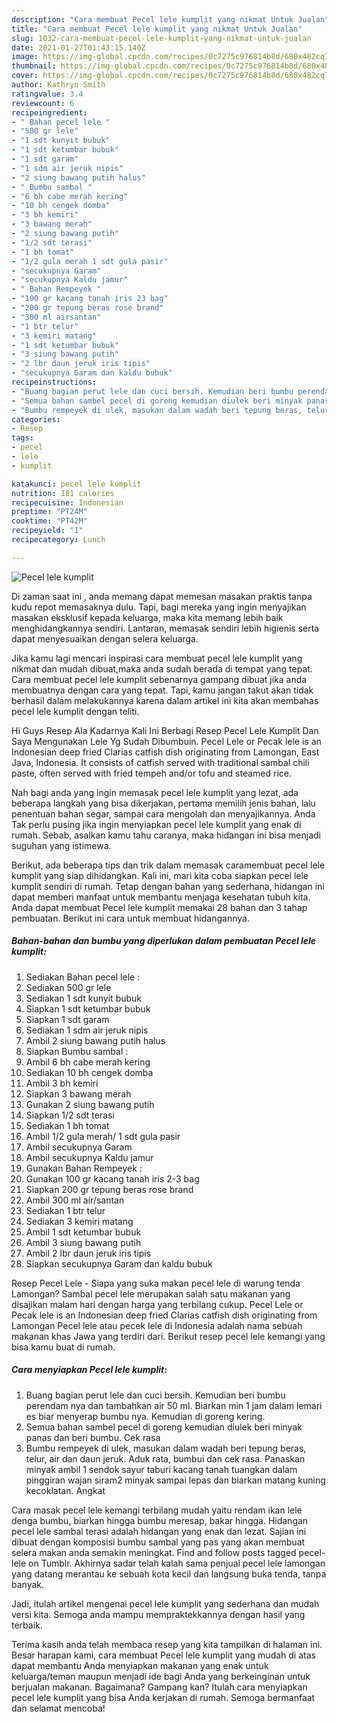 ```yaml
---
description: "Cara membuat Pecel lele kumplit yang nikmat Untuk Jualan"
title: "Cara membuat Pecel lele kumplit yang nikmat Untuk Jualan"
slug: 1032-cara-membuat-pecel-lele-kumplit-yang-nikmat-untuk-jualan
date: 2021-01-27T01:43:15.140Z
image: https://img-global.cpcdn.com/recipes/0c7275c976814b8d/680x482cq70/pecel-lele-kumplit-foto-resep-utama.jpg
thumbnail: https://img-global.cpcdn.com/recipes/0c7275c976814b8d/680x482cq70/pecel-lele-kumplit-foto-resep-utama.jpg
cover: https://img-global.cpcdn.com/recipes/0c7275c976814b8d/680x482cq70/pecel-lele-kumplit-foto-resep-utama.jpg
author: Kathryn Smith
ratingvalue: 3.4
reviewcount: 6
recipeingredient:
- " Bahan pecel lele "
- "500 gr lele"
- "1 sdt kunyit bubuk"
- "1 sdt ketumbar bubuk"
- "1 sdt garam"
- "1 sdm air jeruk nipis"
- "2 siung bawang putih halus"
- " Bumbu sambal "
- "6 bh cabe merah kering"
- "10 bh cengek domba"
- "3 bh kemiri"
- "3 bawang merah"
- "2 siung bawang putih"
- "1/2 sdt terasi"
- "1 bh tomat"
- "1/2 gula merah 1 sdt gula pasir"
- "secukupnya Garam"
- "secukupnya Kaldu jamur"
- " Bahan Rempeyek "
- "100 gr kacang tanah iris 23 bag"
- "200 gr tepung beras rose brand"
- "300 ml airsantan"
- "1 btr telur"
- "3 kemiri matang"
- "1 sdt ketumbar bubuk"
- "3 siung bawang putih"
- "2 lbr daun jeruk iris tipis"
- "secukupnya Garam dan kaldu bubuk"
recipeinstructions:
- "Buang bagian perut lele dan cuci bersih. Kemudian beri bumbu perendam nya dan tambahkan air 50 ml. Biarkan min 1 jam dalam lemari es biar menyerap bumbu nya. Kemudian di goreng kering."
- "Semua bahan sambel pecel di goreng kemudian diulek beri minyak panas dan beri bumbu. Cek rasa"
- "Bumbu rempeyek di ulek, masukan dalam wadah beri tepung beras, telur, air dan daun jeruk. Aduk rata, bumbui dan cek rasa. Panaskan minyak ambil 1 sendok sayur taburi kacang tanah tuangkan dalam pinggiran wajan siram2 minyak sampai lepas dan biarkan matang kuning kecoklatan. Angkat"
categories:
- Resep
tags:
- pecel
- lele
- kumplit

katakunci: pecel lele kumplit 
nutrition: 181 calories
recipecuisine: Indonesian
preptime: "PT24M"
cooktime: "PT42M"
recipeyield: "1"
recipecategory: Lunch

---
```



![Pecel lele kumplit](https://img-global.cpcdn.com/recipes/0c7275c976814b8d/680x482cq70/pecel-lele-kumplit-foto-resep-utama.jpg)

Di zaman  saat ini , anda memang dapat memesan masakan praktis tanpa kudu repot memasaknya dulu. Tapi, bagi mereka yang ingin menyajikan masakan eksklusif kepada keluarga, maka kita memang lebih baik menghidangkannya sendiri. Lantaran, memasak sendiri lebih higienis serta dapat menyesuaikan dengan selera keluarga.

Jika kamu lagi mencari inspirasi cara membuat pecel lele kumplit yang nikmat dan mudah dibuat,maka anda sudah berada di tempat yang tepat. Cara membuat pecel lele kumplit  sebenarnya gampang dibuat jika anda membuatnya dengan cara yang tepat. Tapi, kamu jangan takut akan tidak berhasil dalam melakukannya 
karena dalam artikel ini kita akan membahas pecel lele kumplit dengan teliti.  

Hi Guys Resep Ala Kadarnya Kali Ini Berbagi Resep Pecel Lele Kumplit Dan Saya Mengunakan Lele Yg Sudah Dibumbuin. Pecel Lele or Pecak lele is an Indonesian deep fried Clarias catfish dish originating from Lamongan, East Java, Indonesia. It consists of catfish served with traditional sambal chili paste, often served with fried tempeh and/or tofu and steamed rice.

Nah bagi anda yang ingin memasak pecel lele kumplit yang lezat, ada beberapa langkah yang bisa dikerjakan, pertama memilih jenis bahan, lalu penentuan bahan segar, sampai cara mengolah dan menyajikannya. Anda Tak perlu pusing jika ingin menyiapkan pecel lele kumplit yang enak di rumah. Sebab, asalkan kamu  tahu caranya, maka hidangan ini bisa menjadi suguhan yang istimewa.

Berikut, ada beberapa tips dan trik dalam memasak caramembuat pecel lele kumplit yang siap dihidangkan. Kali ini, mari kita coba siapkan pecel lele kumplit sendiri di rumah. Tetap dengan bahan yang sederhana, hidangan ini dapat memberi manfaat untuk membantu menjaga kesehatan tubuh kita. Anda dapat membuat Pecel lele kumplit memakai 28 bahan dan 3 tahap pembuatan. Berikut ini cara untuk membuat hidangannya.

<!--inarticleads1-->

##### Bahan-bahan dan bumbu yang diperlukan dalam pembuatan Pecel lele kumplit:

1. Sediakan  Bahan pecel lele :
1. Sediakan 500 gr lele
1. Sediakan 1 sdt kunyit bubuk
1. Siapkan 1 sdt ketumbar bubuk
1. Siapkan 1 sdt garam
1. Sediakan 1 sdm air jeruk nipis
1. Ambil 2 siung bawang putih halus
1. Siapkan  Bumbu sambal :
1. Ambil 6 bh cabe merah kering
1. Sediakan 10 bh cengek domba
1. Ambil 3 bh kemiri
1. Siapkan 3 bawang merah
1. Gunakan 2 siung bawang putih
1. Siapkan 1/2 sdt terasi
1. Sediakan 1 bh tomat
1. Ambil 1/2 gula merah/ 1 sdt gula pasir
1. Ambil secukupnya Garam
1. Ambil secukupnya Kaldu jamur
1. Gunakan  Bahan Rempeyek :
1. Gunakan 100 gr kacang tanah iris 2-3 bag
1. Siapkan 200 gr tepung beras rose brand
1. Ambil 300 ml air/santan
1. Sediakan 1 btr telur
1. Sediakan 3 kemiri matang
1. Ambil 1 sdt ketumbar bubuk
1. Ambil 3 siung bawang putih
1. Ambil 2 lbr daun jeruk iris tipis
1. Siapkan secukupnya Garam dan kaldu bubuk


Resep Pecel Lele - Siapa yang suka makan pecel lele di warung tenda Lamongan? Sambal pecel lele merupakan salah satu makanan yang disajikan malam hari dengan harga yang terbilang cukup. Pecel Lele or Pecak lele is an Indonesian deep fried Clarias catfish dish originating from Lamongan Pecel lele atau pecek lele di Indonesia adalah nama sebuah makanan khas Jawa yang terdiri dari. Berikut resep pecel lele kemangi yang bisa kamu buat di rumah. 

<!--inarticleads2-->

##### Cara menyiapkan Pecel lele kumplit:

1. Buang bagian perut lele dan cuci bersih. Kemudian beri bumbu perendam nya dan tambahkan air 50 ml. Biarkan min 1 jam dalam lemari es biar menyerap bumbu nya. Kemudian di goreng kering.
1. Semua bahan sambel pecel di goreng kemudian diulek beri minyak panas dan beri bumbu. Cek rasa
1. Bumbu rempeyek di ulek, masukan dalam wadah beri tepung beras, telur, air dan daun jeruk. Aduk rata, bumbui dan cek rasa. Panaskan minyak ambil 1 sendok sayur taburi kacang tanah tuangkan dalam pinggiran wajan siram2 minyak sampai lepas dan biarkan matang kuning kecoklatan. Angkat


Cara masak pecel lele kemangi terbilang mudah yaitu rendam ikan lele denga bumbu, biarkan hingga bumbu meresap, bakar hingga. Hidangan pecel lele sambal terasi adalah hidangan yang enak dan lezat. Sajian ini dibuat dengan komposisi bumbu sambal yang pas yang akan membuat selera makan anda semakin meningkat. Find and follow posts tagged pecel-lele on Tumblr. Akhirnya sadar telah kalah sama penjual pecel lele lamongan yang datang merantau ke sebuah kota kecil dan langsung buka tenda, tanpa banyak. 

Jadi, itulah artikel mengenai  pecel lele kumplit  yang sederhana dan mudah versi kita. Semoga anda mampu mempraktekkannya dengan hasil yang terbaik. 

Terima kasih anda telah membaca resep yang kita tampilkan di halaman ini. Besar harapan kami, cara membuat  Pecel lele kumplit yang mudah di atas dapat membantu Anda menyiapkan makanan yang enak untuk keluarga/teman maupun menjadi ide bagi Anda yang berkeinginan untuk berjualan makanan. Bagaimana? Gampang kan? Itulah cara menyiapkan pecel lele kumplit yang bisa Anda kerjakan di rumah. Semoga bermanfaat dan selamat mencoba!


